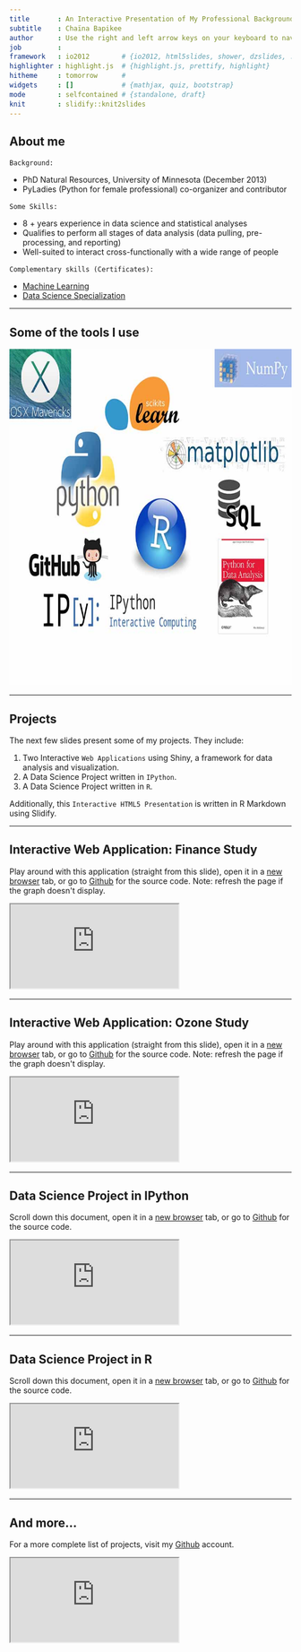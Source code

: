 ```yaml
---
title       : An Interactive Presentation of My Professional Background
subtitle    : Chaïna Bapikee
author      : Use the right and left arrow keys on your keyboard to navigate through this presentation
job         : 
framework   : io2012        # {io2012, html5slides, shower, dzslides, ...}
highlighter : highlight.js  # {highlight.js, prettify, highlight}
hitheme     : tomorrow      # 
widgets     : []            # {mathjax, quiz, bootstrap}
mode        : selfcontained # {standalone, draft}
knit        : slidify::knit2slides
---
```


## About me

```
Background:
```
* PhD Natural Resources, University of Minnesota (December 2013)
* PyLadies (Python for female professional) co-organizer and contributor

```
Some Skills:
```
* 8 + years experience in data science and statistical analyses
* Qualifies to perform all stages of data analysis (data pulling, pre-processing, and reporting)
* Well-suited to interact cross-functionally with a wide range of people 

```
Complementary skills (Certificates):
```
* <a href="https://www.coursera.org/course/ml" target="_blank">Machine Learning</a>
* <a href="https://www.coursera.org/specialization/jhudatascience/1?utm_medium=listingPage" target="_blank">Data Science Specialization</a>

---

## Some of the tools I use

<img class ='center' src='./image/tools.jpg' height=600px/>


---

## Projects

The next few slides present some of my projects. They include: 

1. Two Interactive `Web Applications` using Shiny, a framework for data analysis and visualization.
2. A Data Science Project written in `IPython`.
3. A Data Science Project written in `R`.

Additionally, this `Interactive HTML5 Presentation` is written in R Markdown using Slidify.

---


## Interactive Web Application: Finance Study
Play around with this application (straight from this slide), open it in a <a href="https://prim8.shinyapps.io/Finance/" target="_blank">new browser</a> tab, or go to
<a href="https://github.com/Prim8/Web_applications/tree/master/Finance" target="_blank">Github</a> for the source code. Note: refresh the page if the graph doesn't display.

<iframe src=https://prim8.shinyapps.io/Finance/></iframe>

---

## Interactive Web Application: Ozone Study
Play around with this application (straight from this slide), open it in a <a href="https://prim8.shinyapps.io/Ozone/" target="_blank">new browser</a> tab, or go to
<a href="https://github.com/Prim8/Web_applications/tree/master/Ozone" target="_blank">Github</a> for the source code. Note: refresh the page if the graph doesn't display.

<iframe src=https://prim8.shinyapps.io/Ozone/></iframe>

---
## Data Science Project in IPython
Scroll down this document, open it in a 
<a href="http://nbviewer.ipython.org/github/Prim8/Data_Analysis_Python/blob/master/Food_truck_profits.ipynb" target="_blank">new browser</a> tab, or go to 
<a href="https://github.com/Prim8/Data_Analysis_Python" target="_blank">Github</a> for the source code.

<iframe src=http://nbviewer.ipython.org/github/Prim8/Data_Analysis_Python/blob/master/Food_truck_profits.ipynb></iframe>

---
## Data Science Project in R
Scroll down this document, open it in a 
<a href="http://htmlpreview.github.io/?https://github.com/Prim8/Data_Analysis_R/blob/master/Activity_monitoring/Activity_monitoring.html" target="_blank">new browser</a> tab, or go to 
<a href="https://github.com/Prim8/Data_Analysis_R/tree/master/Activity_monitoring" target="_blank">Github</a> for the source code.

<iframe src=http://htmlpreview.github.io/?https://github.com/Prim8/Data_Analysis_R/blob/master/Activity_monitoring/Activity_monitoring.html></iframe>

---

## And more...

For a more complete list of projects, visit my <a href="https://github.com/Prim8" target="_blank">Github</a> account. 

<iframe src=http://nbviewer.ipython.org/github/Prim8/></iframe>





